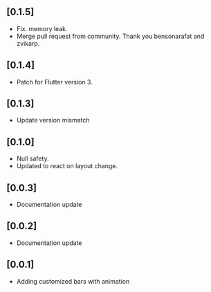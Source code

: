 ## [0.1.5]

- Fix. memory leak.
- Merge pull request from community. Thank you bensonarafat and zvikarp.

## [0.1.4]

- Patch for Flutter version 3.

## [0.1.3]

- Update version mismatch

## [0.1.0]

- Null safety.
- Updated to react on layout change.

## [0.0.3]

- Documentation update

## [0.0.2]

- Documentation update

## [0.0.1]

- Adding customized bars with animation
